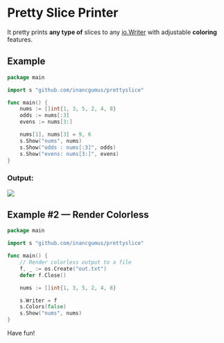 # Pretty Slice Printer
It pretty prints **any type of** slices to any [io.Writer](https://golang.org/pkg/io/#Writer) with adjustable **coloring** features.

## Example

```go
package main

import s "github.com/inancgumus/prettyslice"

func main() {
	nums := []int{1, 3, 5, 2, 4, 8}
	odds := nums[:3]
	evens := nums[3:]

	nums[1], nums[3] = 9, 6
	s.Show("nums", nums)
	s.Show("odds : nums[:3]", odds)
	s.Show("evens: nums[3:]", evens)
}
```

### Output:
![](https://github.com/inancgumus/prettyslice/raw/master/slices.png)

## Example #2 — Render Colorless

```go
package main

import s "github.com/inancgumus/prettyslice"

func main() {
	// Render colorless output to a file
	f, _ := os.Create("out.txt")
	defer f.Close()

	nums := []int{1, 3, 5, 2, 4, 8}

	s.Writer = f
	s.Colors(false)
	s.Show("nums", nums)
}
````

Have fun!
